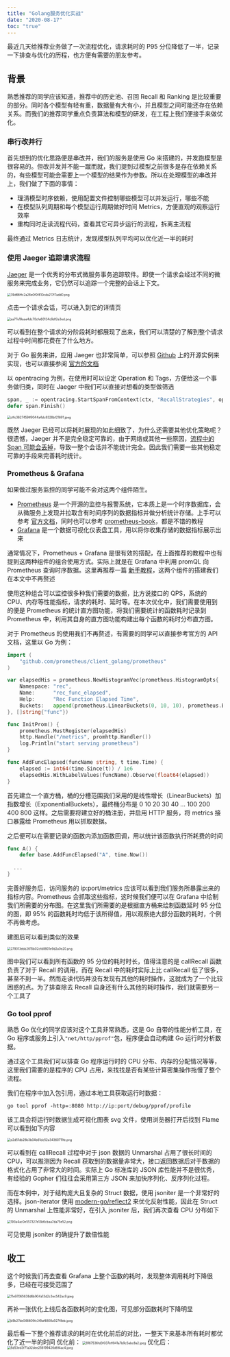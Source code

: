 ```yaml
---
title: "Golang服务优化实战"
date: "2020-08-17"
toc: "true"
---
```


最近几天给推荐业务做了一次流程优化，请求耗时的 P95 分位降低了一半，记录一下排查与优化的历程，也方便有需要的朋友参考。


## 背景

熟悉推荐的同学应该知道，推荐中的历史池、召回 Recall 和 Ranking 是比较重要的部分。同时各个模型有轻有重，数据量有大有小，并且模型之间可能还存在依赖关系。而我们的推荐同学重点负责算法和模型的研发，在工程上我们便接手来做优化。

### 串行改并行

首先想到的优化思路便是串改并，我们的服务是使用 Go 来搭建的，并发跑模型是很容易的。但改并发并不能一蹴而就，我们提到过模型之前很多是存在依赖关系的，有些模型可能会需要上一个模型的结果作为参数。所以在处理模型的串改并上，我们做了下面的事情：

- 理清模型时序依赖，使用配置文件控制哪些模型可以并发运行，哪些不能
- 在模型队列周期和每个模型运行周期做好时间 Metrics，方便直观的观察运行效率
- 重构同时走读流程代码，查看其它可异步运行的流程，拆离主流程

最终通过 Metrics 日志统计，发现模型队列平均可以优化近一半的耗时

### 使用 Jaeger 追踪请求流程

[Jaeger](https://www.jaegertracing.io/) 是一个优秀的分布式微服务事务追踪软件。即使一个请求会经过不同的微服务来完成业务，它仍然可以追踪一个完整的会话上下文。

<img src="../../img/optimize/jaeger view.png" alt="39d66ffc2a28e0f0f810cda217f7add0.png" style="zoom:50%;" />

点击一个请求会话，可以进入到它的详情页

<img src="../../img/optimize/jaeger detail view.png" alt="aa77e19aae4dc70cfe60134c9df2e3ed.png" style="zoom: 50%;" />

可以看到在整个请求的分阶段耗时都展现了出来，我们可以清楚的了解到整个请求过程中时间都花费在了什么地方。

对于 Go 服务来讲，应用 Jaeger 也非常简单，可以参照 [Github](https://github.com/yurishkuro/opentracing-tutorial/tree/master/go/lesson02) 上的开源实例来实现，也可以直接参阅 [官方的文档](https://www.jaegertracing.io/docs/1.16/)

以 opentracing 为例，在使用时可以设定 Operation 和 Tags，方便给这一个事务做归类，同时在 Jaeger 中我们可以直接对想看的类型做筛选

``` go
span, _ := opentracing.StartSpanFromContext(ctx, "RecallStrategies", opentracing.Tag{Key: string(ext.SpanKind), Value: "Recall"})
defer span.Finish()
```

<img src="../../img/optimize/Jaeger category.jpg" alt="cffc3627459ff9044a4dc8328bf21691.jpeg" style="zoom:50%;" />


既然 Jaeger 已经可以将耗时展现的如此细致了，为什么还需要其他优化策略呢？
很遗憾，Jaeger 并不是完全稳定可靠的，由于网络或其他一些原因，[流程中的 Span 可能会丢掉](https://medium.com/jaegertracing/where-did-all-my-spans-go-a-guide-to-diagnosing-dropped-spans-in-jaeger-10d9697f8182)，导致一整个会话并不能统计完全。因此我们需要一些其他稳定可靠的手段来完善耗时统计。

### Prometheus & Grafana

如果做过服务监控的同学可能不会对这两个组件陌生。

- [Prometheus](https://prometheus.io/) 是一个开源的监控与报警系统，它本质上是一个时序数据库，会从微服务上发现并拉取含有时间序列的数据指标并做分析统计存储。上手可以参考 [官方文档](https://prometheus.io/docs/introduction/overview/)，同时也可以参考 [prometheus-book](https://yunlzheng.gitbook.io/prometheus-book/)，都是不错的教程
- [Grafana](https://grafana.com/grafana/) 是一个数据可视化仪表盘工具，用以将你收集存储的数据指标展示出来

通常情况下，Prometheus + Grafana 是很有效的搭配，在上面推荐的教程中也有提到这两种组件的组合使用方式。实际上就是在 Grafana 中利用 promQL 向 Prometheus 查询时序数据。这里再推荐一篇 [新手教程](https://kalasearch.cn/blog/grafana-with-prometheus-tutorial/)，这两个组件的搭建我们在本文中不再赘述

使用这种组合可以监控很多种我们需要的数据，比方说接口的 QPS，系统的 CPU、内存等性能指标，请求的耗时、延时等。在本次优化中，我们需要使用到的便是 Prometheus 的统计直方图功能，将我们需要统计的函数耗时记录到 Prometheus 中，利用其自身的直方图功能构建出每个函数的耗时分布直方图。

对于 Prometheus 的使用我们不再赘述，有需要的同学可以直接参考官方的 API 文档，这里以 Go 为例：

```go
import (
	"github.com/prometheus/client_golang/prometheus"
)

var elapsedHis = prometheus.NewHistogramVec(prometheus.HistogramOpts{
	Namespace: "rec",
	Name:      "rec_func_elapsed",
	Help:      "Rec Function Elapsed Time",
	Buckets:   append(prometheus.LinearBuckets(0, 10, 10), prometheus.ExponentialBuckets(100, 2, 4)...),
}, []string{"func"})

func InitProm() {
	prometheus.MustRegister(elapsedHis)
 	http.Handle("/metrics", promhttp.Handler())
	log.Println("start serving prometheus")
}

func AddFuncElapsed(funcName string, t time.Time) {
	elapsed := int64(time.Since(t)) / 1e6
	elapsedHis.WithLabelValues(funcName).Observe(float64(elapsed))
}
```

首先建立一个直方桶，桶的分槽范围我们采用的是线性增长（LinearBuckets）加指数增长（ExponentialBuckets），最终桶分布是 0 10 20 30 40 ... 100 200 400 800 这样。之后需要将建立好的桶注册，并启用 HTTP 服务，将 metrics 接口暴露给 Prometheus 用以抓取数据。

之后便可以在需要记录的函数内添加函数回调，用以统计该函数执行所耗费的时间

```go
func A() {
	defer base.AddFuncElapsed("A", time.Now())  
  
  ...
}
```

完善好服务后，访问服务的 ip:port/metrics 应该可以看到我们服务所暴露出来的指标内容。Prometheus 会抓取这些指标，这时候我们便可以在 Grafana 中绘制我们所需要的分布图。在这里我们所需要的是根据直方桶来绘制函数延时 95 分位的图，即 95% 的函数耗时均低于该所得值，用以观察绝大部分函数的耗时，个例不再做考虑。

建图后可以看到类似的效果

<img src="../../img/optimize/gbef.png" alt="279313ebb2615b02cfd8801e9d2a0e20.png" style="zoom:50%;" />

图中我们可以看到所有函数的 95 分位的耗时时长，值得注意的是 callRecall 函数负责了对于 Recall 的调用，而在 Recall 中的耗时实际上比 callRecall 低了很多，甚至不到一半。然而走读代码并没有发现有其他的耗时操作，这就成为了一个比较困惑的点。为了排查除去 Recall 自身还有什么其他的耗时操作，我们就需要另一个工具了

### Go tool pprof

熟悉 Go 优化的同学应该对这个工具非常熟悉，这是 Go 自带的性能分析工具，在 Go 程序或服务上引入`"net/http/pprof"`包，程序便会自动构建 Go 运行时分析数据。

通过这个工具我们可以排查 Go 程序运行时的 CPU 分布、内存的分配情况等等，这里我们需要的是程序的 CPU 占用，来找找是否有某些计算密集操作拖慢了整个流程。

我们在程序中加入包引用，通过本地工具获取运行时数据：

```shell
go tool pprof -http=:8080 http://ip:port/debug/pprof/profile
```

该工具会将运行时数据生成可视化图表 svg 文件，使用浏览器打开后找到 Flame 可以看到如下内容

<img src="../../img/optimize/cpubef.png" alt="e2d51db28b3b04b61dc52a34360711fe.png" style="zoom:50%;" />

可以看到在 callRecall 过程中对于 json 数据的 Unmarshal 占用了很长时间的 CPU，可以推测因为 Recall 获取到的数据量非常大，接口返回数据后对于数据的格式化占用了非常大的时间。实际上 Go 标准库的 JSON 库性能并不是很优秀，有经验的 Gopher 们往往会采用第三方 JSON 来加快序列化、反序列化过程。

而在本例中，对于结构庞大且复杂的 Struct 数据，使用 jsoniter 是一个非常好的选择。json-iterator 使用 [modern-go/reflect2](https://github.com/modern-go/reflect2) 来优化反射性能，因此在 Struct 的 Unmarshal 上性能非常好，在引入 jsoniter 后，我们再次查看 CPU 分布如下

<img src="../../img/optimize/cpuaft.png" alt="193a4ac0e557327e13b6cbaa7da75e52.png" style="zoom:50%;" />

可见使用 jsoniter 的确提升了数倍性能

## 收工

这个时候我们再去查看 Grafana 上整个函数的耗时，发现整体调用耗时下降很多，已经在可接受范围了

<img src="../../img/optimize/gafter.jpg" alt="11e97065638d6b904a13d2c3ec542ac9.jpeg" style="zoom:50%;" />

再补一张优化上线后各函数耗时的变化图，可见部分函数耗时下降明显

<img src="../../img/optimize/gdown.jpg" alt="b9b27de046605fc2f9af6808a927f8eb.jpeg" style="zoom:50%;" />

最后看一下整个推荐请求的耗时在优化前后的对比，一整天下来基本所有耗时都优化了近一半的时间
优化前：
<img src="../../img/optimize/recbef95.jpg" alt="8167536fd3f037eff841a7b9c5abc8a2.jpeg" style="zoom:50%;" />
优化后：
<img src="../../img/optimize/recaft95.jpg" alt="8d53ed3f71a32dee256199426d6f4ac4.jpeg" style="zoom:50%;" />

